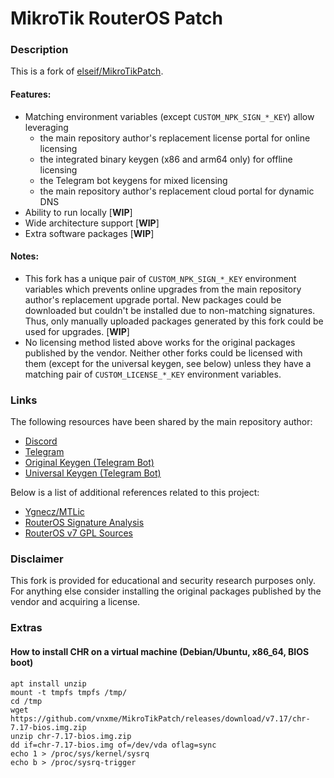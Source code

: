 # MikroTik RouterOS Patch

### Description
This is a fork of [elseif/MikroTikPatch](https://github.com/elseif/MikroTikPatch). 

#### Features:
- Matching environment variables (except `CUSTOM_NPK_SIGN_*_KEY`) allow leveraging
  - the main repository author's replacement license portal for online licensing
  - the integrated binary keygen (x86 and arm64 only) for offline licensing
  - the Telegram bot keygens for mixed licensing
  - the main repository author's replacement cloud portal for dynamic DNS
- Ability to run locally [**WIP**]
- Wide architecture support [**WIP**]
- Extra software packages [**WIP**] 

#### Notes:
- This fork has a unique pair of `CUSTOM_NPK_SIGN_*_KEY` environment variables which prevents online upgrades from the main repository author's replacement upgrade portal. New packages could be downloaded but couldn't be installed due to non-matching signatures. Thus, only manually uploaded packages generated by this fork could be used for upgrades. [**WIP**]
- No licensing method listed above works for the original packages published by the vendor. Neither other forks could be licensed with them (except for the universal keygen, see below) unless they have a matching pair of `CUSTOM_LICENSE_*_KEY` environment variables.

### Links
The following resources have been shared by the main repository author:
- [Discord](https://discord.gg/keV6MWQFtX)
- [Telegram](https://t.me/mikrotikpatch)
- [Original Keygen (Telegram Bot)](https://t.me/ROS_Keygen_Bot)
- [Universal Keygen (Telegram Bot)](https://t.me/ROS_License_Bot)

Below is a list of additional references related to this project:
- [Ygnecz/MTLic](https://github.com/Ygnecz/MTLic)
- [RouterOS Signature Analysis](https://blog.csdn.net/chivalrys/article/details/139770711)
- [RouterOS v7 GPL Sources](https://box.mikrotik.com/d/81912835977544a291c9/)

### Disclaimer
This fork is provided for educational and security research purposes only. For anything else consider installing the original packages published by the vendor and acquiring a license.

### Extras

#### How to install CHR on a virtual machine (Debian/Ubuntu, x86_64, BIOS boot)
```shell
apt install unzip
mount -t tmpfs tmpfs /tmp/
cd /tmp
wget https://github.com/vnxme/MikroTikPatch/releases/download/v7.17/chr-7.17-bios.img.zip
unzip chr-7.17-bios.img.zip
dd if=chr-7.17-bios.img of=/dev/vda oflag=sync
echo 1 > /proc/sys/kernel/sysrq
echo b > /proc/sysrq-trigger
```
